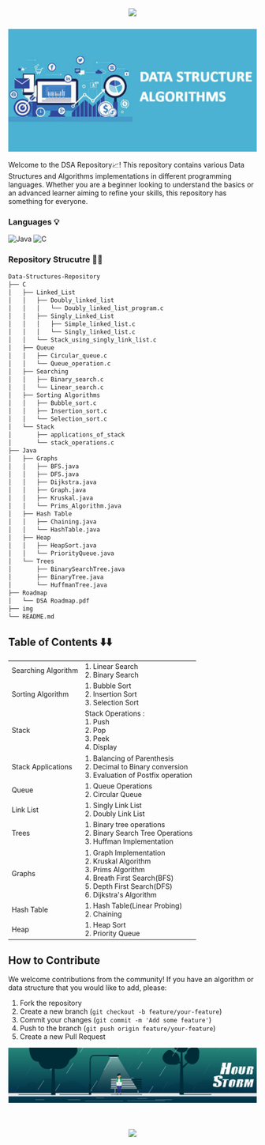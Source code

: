 <h1 align="center">
    <img src="https://readme-typing-svg.herokuapp.com/?font=Righteous&size=35&center=true&color=c8f707&vCenter=true&width=500&height=70&duration=4000&lines=Data+Structures+Algorithms"/>
</h1>

<p align="center">
  <img src="https://github.com/hiteshpatil2005/Data-Structures-Algorithm/blob/main/img/New%20Project%20(11)(130).jpg" alt="DSA Repository">
</p>

Welcome to the DSA Repository📈! This repository contains various Data Structures and Algorithms implementations in different programming languages. Whether you are a beginner looking to understand the basics or an advanced learner aiming to refine your skills, this repository has something for everyone.<br>
### Languages 💡

![Java](https://img.shields.io/badge/java-%23ED8B00.svg?style=for-the-badge&logo=openjdk&logoColor=white)
![C](https://img.shields.io/badge/c-%2300599C.svg?style=for-the-badge&logo=c&logoColor=white)

### Repository Strucutre 📂📂
```
Data-Structures-Repository
├── C
│   ├── Linked_List
│   │   ├── Doubly_linked_list
│   │   │   └── Doubly_linked_list_program.c
│   │   ├── Singly_Linked_List
│   │   │   ├── Simple_linked_list.c
│   │   │   └── Singly_linked_list.c
│   │   └── Stack_using_singly_link_list.c
│   ├── Queue
│   │   ├── Circular_queue.c
│   │   └── Queue_operation.c
│   ├── Searching
│   │   ├── Binary_search.c
│   │   └── Linear_search.c
│   ├── Sorting Algorithms
│   │   ├── Bubble_sort.c
│   │   ├── Insertion_sort.c
│   │   └── Selection_sort.c
│   └── Stack
│       ├── applications_of_stack
│       └── stack_operations.c
├── Java
│   ├── Graphs
│   │   ├── BFS.java
│   │   ├── DFS.java
│   │   ├── Dijkstra.java
│   │   ├── Graph.java
│   │   ├── Kruskal.java
│   │   └── Prims_Algorithm.java
│   ├── Hash Table
│   │   ├── Chaining.java
│   │   └── HashTable.java
│   ├── Heap
│   │   ├── HeapSort.java
│   │   └── PriorityQueue.java
│   └── Trees
│       ├── BinarySearchTree.java
│       ├── BinaryTree.java
│       └── HuffmanTree.java
├── Roadmap
│   └── DSA Roadmap.pdf
├── img
└── README.md
```

  
## Table of Contents ⬇️⬇️
<table>
  <tr>
    <td>Searching Algorithm</td>
    <td>1. Linear Search <br> 2. Binary Search</td>
  </tr>
  <tr>
    <td>Sorting Algorithm</td>
    <td>1. Bubble Sort <br> 2. Insertion Sort <br> 3. Selection Sort</td>
  </tr>
  <tr>
    <td>Stack</td>
    <td>Stack Operations :<br> 1. Push <br> 2. Pop <br> 3. Peek <br> 4. Display</td>
  </tr>
  <tr>
    <td>Stack Applications</td>
    <td>1. Balancing of Parenthesis <br>2. Decimal to Binary conversion <br> 3. Evaluation of Postfix operation</td>
  </tr>
  <tr>
    <td>Queue</td>
    <td>1. Queue Operations <br> 2. Circular Queue</td>
  </tr>
  <tr>
    <td>Link List</td>
    <td>1. Singly Link List <br> 2. Doubly Link List</td>
  </tr>
  <tr>
    <td>Trees</td>
    <td>1. Binary tree operations <br> 2. Binary Search Tree Operations <br> 3. Huffman Implementation</td>
  </tr>
  <tr>
    <td>Graphs</td>
    <td>1. Graph Implementation <br> 2. Kruskal Algorithm <br> 3. Prims Algorithm <br> 4. Breath First Search(BFS) <br> 5. Depth First Search(DFS) <br> 6. Dijkstra's Algorithm </td>
  </tr>
     <tr>
    <td>Hash Table</td>
    <td>1. Hash Table(Linear Probing) <br> 2. Chaining </td>
  </tr>
    <tr>
    <td>Heap</td>
    <td>1. Heap Sort <br> 2. Priority Queue </td>
  </tr>
</table>


## How to Contribute
We welcome contributions from the community! If you have an algorithm or data structure that you would like to add, please:
1. Fork the repository
2. Create a new branch (`git checkout -b feature/your-feature`)
3. Commit your changes (`git commit -m 'Add some feature'`)
4. Push to the branch (`git push origin feature/your-feature`)
5. Create a new Pull Request

<p align="center">
  <img src="https://github.com/hiteshpatil2005/hiteshpatil2005/blob/main/Assest/HourStorm.gif">
</p>
<h1 align="center">
    <img src="https://readme-typing-svg.herokuapp.com/?font=Righteous&size=35&color=c8f707&center=true&vCenter=true&width=500&height=70&duration=4000&lines=😊+HAPPY+CODING+😊"/>
</h1>
